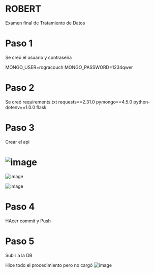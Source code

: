 # ROBERT
Examen final de Tratamiento de Datos

# Paso 1

Se creó el usuario y contraseña

MONGO_USER=rogracouch
MONGO_PASSWORD=1234qwer

# Paso 2
Se creó requirements.txt
requests==2.31.0
pymongo==4.5.0
python-dotenv==1.0.0
flask

# Paso 3
Crear el api

# ![image](https://github.com/rogra4813/ROBERT/assets/144501789/f72b4098-ea8a-495e-a477-072a52fe8604)

![image](https://github.com/rogra4813/ROBERT/assets/144501789/5cda9cd6-10d0-46a6-a29d-b9c8b6d57b83)

![image](https://github.com/rogra4813/ROBERT/assets/144501789/f9dd8fc8-3be2-44cd-b05a-87648d303908)



# Paso 4
HAcer commit y Push

# Paso 5
Subir a la DB

Hice todo el procedimiento pero no cargó
![image](https://github.com/rogra4813/ROBERT/assets/144501789/745ba5a9-d033-4a30-8ff5-729ce03f899a)







